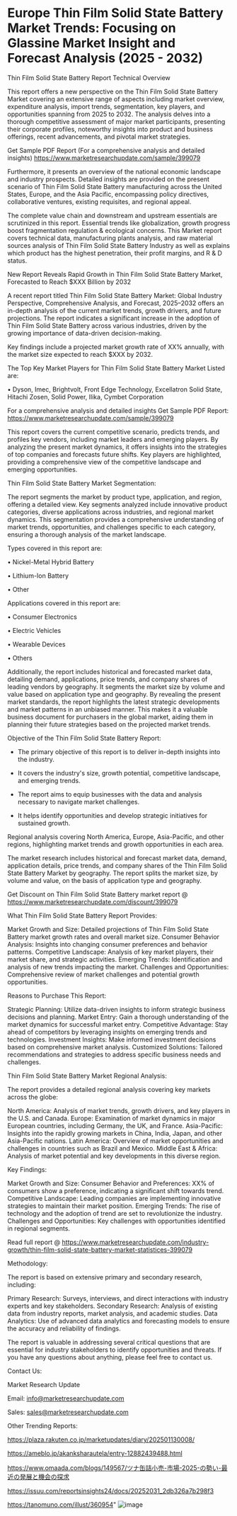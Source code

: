# Europe Thin Film Solid State Battery Market Trends: Focusing on Glassine Market Insight and Forecast Analysis (2025 - 2032)
Thin Film Solid State Battery Report Technical Overview

This report offers a new perspective on the Thin Film Solid State Battery Market covering an extensive range of aspects including market overview, expenditure analysis, import trends, segmentation, key players, and opportunities spanning from 2025 to 2032. The analysis delves into a thorough competitive assessment of major market participants, presenting their corporate profiles, noteworthy insights into product and business offerings, recent advancements, and pivotal market strategies.

Get Sample PDF Report (For a comprehensive analysis and detailed insights) https://www.marketresearchupdate.com/sample/399079

Furthermore, it presents an overview of the national economic landscape and industry prospects. Detailed insights are provided on the present scenario of Thin Film Solid State Battery manufacturing across the United States, Europe, and the Asia Pacific, encompassing policy directives, collaborative ventures, existing requisites, and regional appeal.

The complete value chain and downstream and upstream essentials are scrutinized in this report. Essential trends like globalization, growth progress boost fragmentation regulation & ecological concerns. This Market report covers technical data, manufacturing plants analysis, and raw material sources analysis of Thin Film Solid State Battery Industry as well as explains which product has the highest penetration, their profit margins, and R & D status.

New Report Reveals Rapid Growth in Thin Film Solid State Battery Market, Forecasted to Reach $XXX Billion by 2032

A recent report titled Thin Film Solid State Battery Market: Global Industry Perspective, Comprehensive Analysis, and Forecast, 2025–2032 offers an in-depth analysis of the current market trends, growth drivers, and future projections. The report indicates a significant increase in the adoption of Thin Film Solid State Battery across various industries, driven by the growing importance of data-driven decision-making.

Key findings include a projected market growth rate of XX% annually, with the market size expected to reach $XXX by 2032.

The Top Key Market Players for Thin Film Solid State Battery Market Listed are:

• Dyson, Imec, Brightvolt, Front Edge Technology, Excellatron Solid State, Hitachi Zosen, Solid Power, Ilika, Cymbet Corporation

For a comprehensive analysis and detailed insights Get Sample PDF Report: https://www.marketresearchupdate.com/sample/399079

This report covers the current competitive scenario, predicts trends, and profiles key vendors, including market leaders and emerging players. By analyzing the present market dynamics, it offers insights into the strategies of top companies and forecasts future shifts. Key players are highlighted, providing a comprehensive view of the competitive landscape and emerging opportunities.

Thin Film Solid State Battery Market Segmentation:

The report segments the market by product type, application, and region, offering a detailed view. Key segments analyzed include innovative product categories, diverse applications across industries, and regional market dynamics. This segmentation provides a comprehensive understanding of market trends, opportunities, and challenges specific to each category, ensuring a thorough analysis of the market landscape.

Types covered in this report are:

• Nickel-Metal Hybrid Battery

• Lithium-Ion Battery

• Other

Applications covered in this report are:

• Consumer Electronics

• Electric Vehicles

• Wearable Devices

• Others

Additionally, the report includes historical and forecasted market data, detailing demand, applications, price trends, and company shares of leading vendors by geography. It segments the market size by volume and value based on application type and geography. By revealing the present market standards, the report highlights the latest strategic developments and market patterns in an unbiased manner. This makes it a valuable business document for purchasers in the global market, aiding them in planning their future strategies based on the projected market trends.

Objective of the Thin Film Solid State Battery Report:

- The primary objective of this report is to deliver in-depth insights into the industry.

- It covers the industry's size, growth potential, competitive landscape, and emerging trends.

- The report aims to equip businesses with the data and analysis necessary to navigate market challenges.

- It helps identify opportunities and develop strategic initiatives for sustained growth.

Regional analysis covering North America, Europe, Asia-Pacific, and other regions, highlighting market trends and growth opportunities in each area.

The market research includes historical and forecast market data, demand, application details, price trends, and company shares of the Thin Film Solid State Battery Market by geography. The report splits the market size, by volume and value, on the basis of application type and geography.

Get Discount on Thin Film Solid State Battery market report @ https://www.marketresearchupdate.com/discount/399079

What Thin Film Solid State Battery Report Provides:

Market Growth and Size: Detailed projections of Thin Film Solid State Battery market growth rates and overall market size.
Consumer Behavior Analysis: Insights into changing consumer preferences and behavior patterns.
Competitive Landscape: Analysis of key market players, their market share, and strategic activities.
Emerging Trends: Identification and analysis of new trends impacting the market.
Challenges and Opportunities: Comprehensive review of market challenges and potential growth opportunities.

Reasons to Purchase This Report:

Strategic Planning: Utilize data-driven insights to inform strategic business decisions and planning.
Market Entry: Gain a thorough understanding of the market dynamics for successful market entry.
Competitive Advantage: Stay ahead of competitors by leveraging insights on emerging trends and technologies.
Investment Insights: Make informed investment decisions based on comprehensive market analysis.
Customized Solutions: Tailored recommendations and strategies to address specific business needs and challenges.

Thin Film Solid State Battery Market Regional Analysis:

The report provides a detailed regional analysis covering key markets across the globe:

North America: Analysis of market trends, growth drivers, and key players in the U.S. and Canada.
Europe: Examination of market dynamics in major European countries, including Germany, the UK, and France.
Asia-Pacific: Insights into the rapidly growing markets in China, India, Japan, and other Asia-Pacific nations.
Latin America: Overview of market opportunities and challenges in countries such as Brazil and Mexico.
Middle East & Africa: Analysis of market potential and key developments in this diverse region.

Key Findings:

Market Growth and Size:
Consumer Behavior and Preferences: XX% of consumers show a preference, indicating a significant shift towards trend.
Competitive Landscape: Leading companies are implementing innovative strategies to maintain their market position.
Emerging Trends: The rise of technology and the adoption of trend are set to revolutionize the industry.
Challenges and Opportunities: Key challenges with opportunities identified in regional segments.

Read full report @ https://www.marketresearchupdate.com/industry-growth/thin-film-solid-state-battery-market-statistices-399079

Methodology:

The report is based on extensive primary and secondary research, including:

Primary Research: Surveys, interviews, and direct interactions with industry experts and key stakeholders.
Secondary Research: Analysis of existing data from industry reports, market analysis, and academic studies.
Data Analytics: Use of advanced data analytics and forecasting models to ensure the accuracy and reliability of findings.

The report is valuable in addressing several critical questions that are essential for industry stakeholders to identify opportunities and threats. If you have any questions about anything, please feel free to contact us.

Contact Us:

Market Research Update

Email: info@marketresearchupdate.com

Sales: sales@marketresearchupdate.com

Other Trending Reports:

https://plaza.rakuten.co.jp/marketupdates/diary/202501130008/

https://ameblo.jp/akanksharautela/entry-12882439488.html

https://www.omaada.com/blogs/149567/ツナ缶詰小売-市場-2025-の勢い-最近の発展と機会の探求

https://issuu.com/reportsinsights24/docs/20252031_2db326a7b298f3

https://tanomuno.com/illust/360954"
![image](https://github.com/user-attachments/assets/882e18d0-85df-4ac6-a0c8-1693de2e2d21)
